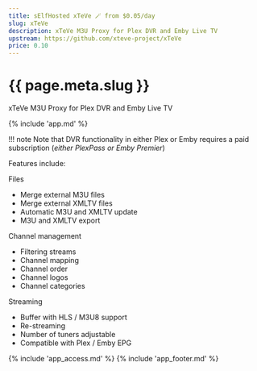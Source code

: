 ```yaml
---
title: sElfHosted xTeVe 🪄 from $0.05/day
slug: xTeVe
description: xTeVe M3U Proxy for Plex DVR and Emby Live TV
upstream: https://github.com/xteve-project/xTeVe
price: 0.10
---
```


# {{ page.meta.slug }}

xTeVe M3U Proxy for Plex DVR and Emby Live TV

{% include 'app.md' %}

!!! note
    Note that DVR functionality in either Plex or Emby requires a paid subscription (*either PlexPass or Emby Premier*)

Features include:

Files

- Merge external M3U files
- Merge external XMLTV files
- Automatic M3U and XMLTV update
- M3U and XMLTV export

Channel management

- Filtering streams
- Channel mapping
- Channel order
- Channel logos
- Channel categories

Streaming

- Buffer with HLS / M3U8 support
- Re-streaming
- Number of tuners adjustable
- Compatible with Plex / Emby EPG


{% include 'app_access.md' %}
{% include 'app_footer.md' %}